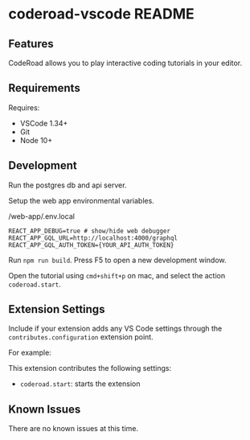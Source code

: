 # coderoad-vscode README

## Features

CodeRoad allows you to play interactive coding tutorials in your editor.

## Requirements

Requires:

- VSCode 1.34+
- Git
- Node 10+

## Development

Run the postgres db and api server.

Setup the web app environmental variables.

/web-app/.env.local

```
REACT_APP_DEBUG=true # show/hide web debugger
REACT_APP_GQL_URL=http://localhost:4000/graphql
REACT_APP_GQL_AUTH_TOKEN={YOUR_API_AUTH_TOKEN}
```

Run `npm run build`. Press F5 to open a new development window.

Open the tutorial using `cmd+shift+p` on mac, and select the action `coderoad.start`.

## Extension Settings

Include if your extension adds any VS Code settings through the `contributes.configuration` extension point.

For example:

This extension contributes the following settings:

- `coderoad.start`: starts the extension

## Known Issues

There are no known issues at this time.
